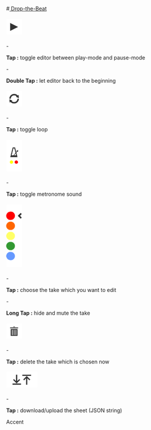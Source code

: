 #<a href="http://jennyhyc.github.io/Drop-the-Beat/editor.html"> Drop-the-Beat</a>


<h4> <img src="images/README/play.png" width="42" /> </h4>
  - <p> <b>Tap        :</b> toggle editor between play-mode and pause-mode </p>
  - <p> <b>Double Tap :</b> let editor back to the beginning </p>
<h4> <img src="images/README/loop.png" width="42" /> </h4>
  - <p> <b>Tap        :</b> toggle loop </p>
<h4> <img src="images/README/metronome.png" width="42" /> </h4>
  - <p> <b>Tap        :</b> toggle metronome sound </p>
<h4> <img src="images/README/takes.png" width="42" /> </h4>
  - <p> <b>Tap        :</b> choose the take which you want to edit </p>
  - <p> <b>Long Tap   :</b> hide and mute the take </p>
<h4> <img src="images/README/delete.png" width="42"/> </h4>
  - <p> <b>Tap        :</b> delete the take which is chosen now </p>
<h4> <img src="images/README/up-download.png" height="42"/> </h4>
  - <p> <b>Tap        :</b> download/upload the sheet (JSON string) </p>

Accent
